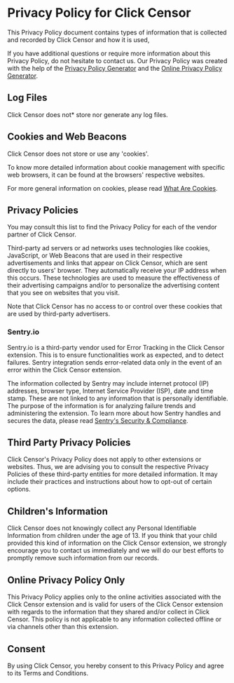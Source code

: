 # Privacy Policy for Click Censor

This Privacy Policy document contains types of information that is collected
and recorded by Click Censor and how it is used,

If you have additional questions or require more information about this
Privacy Policy, do not hesitate to contact us. Our Privacy Policy was
created with the help of the [Privacy Policy Generator](https://www.generateprivacypolicy.com)
and the [Online Privacy Policy Generator](https://www.privacypolicyonline.com/privacy-policy-generator/).

## Log Files

Click Censor does not* store nor generate any log files.

## Cookies and Web Beacons

Click Censor does not store or use any 'cookies'.

To know more detailed information about cookie management
with specific web browsers, it can be found at the browsers'
respective websites.

For more general information on cookies, please read
[What Are Cookies](https://www.privacypolicies.com/blog/cookies/).

## Privacy Policies

You may consult this list to find the Privacy Policy for each
of the vendor partner of Click Censor.

Third-party ad servers or ad networks uses technologies like
cookies, JavaScript, or Web Beacons that are used in their
respective advertisements and links that appear on Click Censor,
which are sent directly to users' browser. They automatically
receive your IP address when this occurs. These technologies are
used to measure the effectiveness of their advertising campaigns
and/or to personalize the advertising content that you see on
websites that you visit.</p>

Note that Click Censor has no access to or control over these
cookies that are used by third-party advertisers.

### Sentry.io

Sentry.io is a third-party vendor used for Error Tracking in the Click
Censor extension. This is to ensure functionalities work as expected,
and to detect failures. Sentry integration sends error-related data only
in the event of an error within the Click Censor extension.

The information collected by Sentry may include internet protocol (IP)
addresses, browser type, Internet Service Provider (ISP), date and
time stamp. These are not linked to any information that is personally
identifiable. The purpose of the information is for analyzing failure
trends and administering the extension. To learn more about how Sentry
handles and secures the data, please read
[Sentry's Security & Compliance](https://sentry.io/security/#data-security-and-privacy).

## Third Party Privacy Policies

Click Censor's Privacy Policy does not apply to other extensions or websites.
Thus, we are advising you to consult the respective Privacy Policies of these
third-party entities for more detailed information. It may include their
practices and instructions about how to opt-out of certain options.

## Children's Information

Click Censor does not knowingly collect any Personal Identifiable Information
from children under the age of 13. If you think that your child provided this
kind of information on the Click Censor extension, we strongly encourage you
to contact us immediately and we will do our best efforts to promptly remove
such information from our records.

## Online Privacy Policy Only

This Privacy Policy applies only to the online activities associated with the
Click Censor extension and is valid for users of the Click Censor extension
with regards to the information that they shared and/or collect in Click Censor.
This policy is not applicable to any information collected offline or via
channels other than this extension.

## Consent

By using Click Censor, you hereby consent to this Privacy Policy and agree
to its Terms and Conditions.
